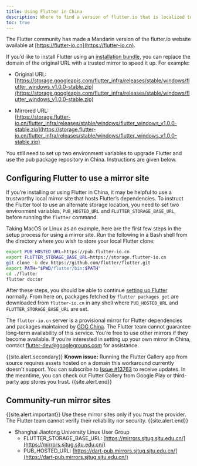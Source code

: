 ```yaml
---
title: Using Flutter in China
description: Where to find a version of flutter.io that is localized to Mandarin.
toc: true
---
```


The Flutter community has made a Mandarin version of the flutter.io
website available at [https://flutter-io.cn](https://flutter-io.cn).

If you’d like to install Flutter using an [installation
bundle](/docs/development/tools/sdk/archive),
you can replace the domain of the original URL with a trusted mirror
to speed it up. For example:

* Original URL:<br>
  [https://storage.googleapis.com/flutter_infra/releases/stable/windows/flutter_windows_v1.0.0-stable.zip](https://storage.googleapis.com/flutter_infra/releases/stable/windows/flutter_windows_v1.0.0-stable.zip)

* Mirrored URL:<br>
  [https://storage.flutter-io.cn/flutter_infra/releases/stable/windows/flutter_windows_v1.0.0-stable.zip](https://storage.flutter-io.cn/flutter_infra/releases/stable/windows/flutter_windows_v1.0.0-stable.zip)

You  still need to set up two environment variables to upgrade Flutter
and use the pub package repository in China. Instructions are given below.

## Configuring Flutter to use a mirror site

If you’re installing or using Flutter in China, it may be helpful to use
a trustworthy local mirror site that hosts Flutter’s dependencies.
To instruct the Flutter tool to use an alternate storage location,
you need to set two environment variables, `PUB_HOSTED_URL` and
`FLUTTER_STORAGE_BASE_URL`, before running the `flutter` command.

Taking MacOS or Linux as an example, here are the first few steps in
the setup process for using a mirror site. Run the following in a Bash
shell from the directory where you wish to store your local Flutter clone:


```sh
export PUB_HOSTED_URL=https://pub.flutter-io.cn
export FLUTTER_STORAGE_BASE_URL=https://storage.flutter-io.cn
git clone -b dev https://github.com/flutter/flutter.git
export PATH="$PWD/flutter/bin:$PATH"
cd ./flutter
flutter doctor
```

After these steps, you should be able to continue
[setting up Flutter](/docs/get-started/editor) normally.
From here on, packages fetched by `flutter packages get` are
downloaded from `flutter-io.cn` in any shell where `PUB_HOSTED_URL`
and `FLUTTER_STORAGE_BASE_URL` are set.

The `flutter-io.cn` server is a provisional mirror for Flutter
dependencies and packages maintained by [GDG China]().
The Flutter team cannot guarantee long-term availability of this service.
You’re free to use other mirrors if they become available. If you’re
interested in setting up your own mirror in China, contact
[flutter-dev@googlegroups.com](mailto:flutter-dev@googlegroups.com)
for assistance.

{{site.alert.secondary}}
  **Known issue:** Running the Flutter Gallery app from source requires assets hosted on
  a domain this workaround currently doesn't support. You can subscribe
  to [Issue #13763](https://github.com/flutter/flutter/issues/13763)
  to receive updates. In the meantime, you can check out Flutter Gallery
  from Google Play or third-party app stores you trust.
{{site.alert.end}}

## Community-run mirror sites

{{site.alert.important}}
  Use these mirror sites only if you _trust_ the provider.
  The Flutter team cannot verify their reliability nor security.
{{site.alert.end}}

* Shanghai Jiaotong University Linux User Group
  * FLUTTER_STORAGE_BASE_URL: [https://mirrors.sjtug.sjtu.edu.cn/](https://mirrors.sjtug.sjtu.edu.cn/)
  * PUB_HOSTED_URL: [https://dart-pub.mirrors.sjtug.sjtu.edu.cn/](https://dart-pub.mirrors.sjtug.sjtu.edu.cn/)
